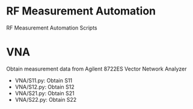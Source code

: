 # RF Measurement Automation
RF Measurement Automation Scripts

# VNA
Obtain measurement data from Agilent 8722ES Vector Network Analyzer
- VNA/S11.py: Obtain S11
- VNA/S12.py: Obtain S12
- VNA/S21.py: Obtain S21
- VNA/S22.py: Obtain S22